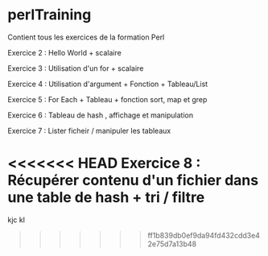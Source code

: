 perlTraining
============

Contient tous les exercices de la formation Perl

Exercice 2 : Hello World + scalaire

Exercice 3 : Utilisation d'un for + scalaire

Exercice 4 : Utilisation d'argument + Fonction + Tableau/List

Exercice 5 : For Each + Tableau + fonction sort, map et grep

Exercice 6 : Tableau de hash , affichage et manipulation

Exercice 7 : Lister ficheir / manipuler les tableaux

<<<<<<< HEAD
Exercice 8 : Récupérer contenu d'un fichier dans une table de hash + tri / filtre
=======

kjc kl
>>>>>>> ff1b839db0ef9da94fd432cdd3e42e75d7a13b48
